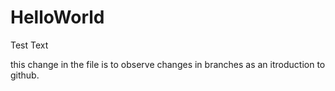 # HelloWorld

Test Text

this change in the file is to observe changes in branches as an itroduction to github.
